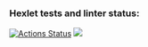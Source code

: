 ### Hexlet tests and linter status:
[![Actions Status](https://github.com/urazgildin/frontend-project-44/workflows/hexlet-check/badge.svg)](https://github.com/urazgildin/frontend-project-44/actions)
<a href="https://codeclimate.com/github/urazgildin/frontend-project-44/maintainability"><img src="https://api.codeclimate.com/v1/badges/2490ce3371803f631c96/maintainability" /></a>
